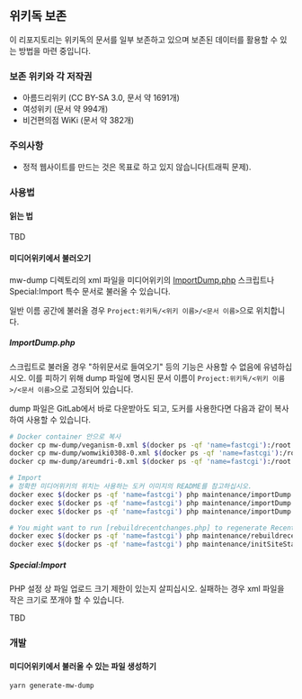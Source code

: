 ## 위키독 보존

이 리포지토리는 위키독의 문서를 일부 보존하고 있으며 보존된 데이터를 활용할 수 있는 방법을 마련 중입니다.

### 보존 위키와 각 저작권

- 아름드리위키 (CC BY-SA 3.0, 문서 약 1691개)
- 여성위키 (문서 약 994개)
- 비건편의점 WiKi (문서 약 382개)

### 주의사항

- 정적 웹사이트를 만드는 것은 목표로 하고 있지 않습니다(트래픽 문제).

### 사용법

#### 읽는 법

TBD

#### 미디어위키에서 불러오기

mw-dump 디렉토리의 xml 파일을 미디어위키의 [ImportDump.php] 스크립트나 Special:Import 특수 문서로 불러올 수 있습니다.

일반 이름 공간에 불러올 경우 `Project:위키독/<위키 이름>/<문서 이름>`으로 위치합니다.

##### ImportDump.php

스크립트로 불러올 경우 "하위문서로 들여오기" 등의 기능은 사용할 수 없음에 유념하십시오. 이를 피하기 위해 dump 파일에 명시된 문서 이름이 `Project:위키독/<위키 이름>/<문서 이름>`으로 고정되어 있습니다.

dump 파일은 GitLab에서 바로 다운받아도 되고, 도커를 사용한다면 다음과 같이 복사하여 사용할 수 있습니다.

```sh
# Docker container 안으로 복사
docker cp mw-dump/veganism-0.xml $(docker ps -qf 'name=fastcgi'):/root
docker cp mw-dump/womwiki0308-0.xml $(docker ps -qf 'name=fastcgi'):/root
docker cp mw-dump/areumdri-0.xml $(docker ps -qf 'name=fastcgi'):/root

# Import
# 정확한 미디어위키의 위치는 사용하는 도커 이미지의 README를 참고하십시오.
docker exec $(docker ps -qf 'name=fastcgi') php maintenance/importDump.php --username-prefix='veganism' /root/veganism-0.xml
docker exec $(docker ps -qf 'name=fastcgi') php maintenance/importDump.php --username-prefix='womwiki0308' /root/womwiki0308-0.xml
docker exec $(docker ps -qf 'name=fastcgi') php maintenance/importDump.php --username-prefix='areumdri' /root/areumdri-0.xml

# You might want to run [rebuildrecentchanges.php] to regenerate RecentChanges, and [initSiteStats.php] to update page and revision counts
docker exec $(docker ps -qf 'name=fastcgi') php maintenance/rebuildrecentchanges.php
docker exec $(docker ps -qf 'name=fastcgi') php maintenance/initSiteStats.php
```

##### Special:Import

PHP 설정 상 파일 업로드 크기 제한이 있는지 살피십시오. 실패하는 경우 xml 파일을 작은 크기로 쪼개야 할 수 있습니다.

TBD

### 개발

#### 미디어위키에서 불러올 수 있는 파일 생성하기

```
yarn generate-mw-dump
```

[importdump.php]: https://www.mediawiki.org/wiki/Special:MyLanguage/Manual:ImportDump.php
[rebuildrecentchanges.php]: https://www.mediawiki.org/wiki/Special:MyLanguage/Manual:rebuildrecentchanges.php
[initsitestats.php]: https://www.mediawiki.org/wiki/Special:MyLanguage/Manual:initSiteStats.php
